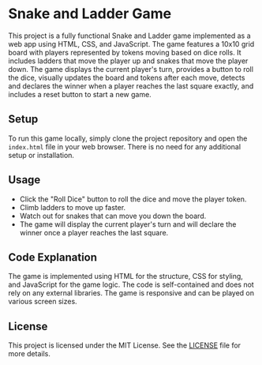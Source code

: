 # Snake and Ladder Game

This project is a fully functional Snake and Ladder game implemented as a web app using HTML, CSS, and JavaScript. The game features a 10x10 grid board with players represented by tokens moving based on dice rolls. It includes ladders that move the player up and snakes that move the player down. The game displays the current player's turn, provides a button to roll the dice, visually updates the board and tokens after each move, detects and declares the winner when a player reaches the last square exactly, and includes a reset button to start a new game.

## Setup

To run this game locally, simply clone the project repository and open the `index.html` file in your web browser. There is no need for any additional setup or installation.

## Usage

- Click the "Roll Dice" button to roll the dice and move the player token.
- Climb ladders to move up faster.
- Watch out for snakes that can move you down the board.
- The game will display the current player's turn and will declare the winner once a player reaches the last square.

## Code Explanation

The game is implemented using HTML for the structure, CSS for styling, and JavaScript for the game logic. The code is self-contained and does not rely on any external libraries. The game is responsive and can be played on various screen sizes.

## License

This project is licensed under the MIT License. See the [LICENSE](LICENSE) file for more details.
